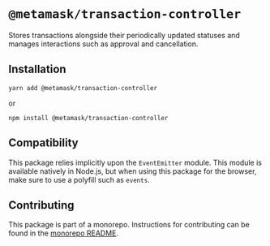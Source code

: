 # `@metamask/transaction-controller`

Stores transactions alongside their periodically updated statuses and manages interactions such as approval and cancellation.

## Installation

`yarn add @metamask/transaction-controller`

or

`npm install @metamask/transaction-controller`

## Compatibility

This package relies implicitly upon the `EventEmitter` module. This module is available natively in Node.js, but when using this package for the browser, make sure to use a polyfill such as `events`.

## Contributing

This package is part of a monorepo. Instructions for contributing can be found in the [monorepo README](https://github.com/MetaMask/core#readme).
